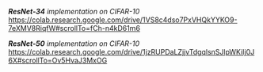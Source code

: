 _**ResNet-34** implementation on CIFAR-10_
https://colab.research.google.com/drive/1VS8c4dso7PxVHQkYYKO9-7eXMV8RiqfW#scrollTo=fCh-n4kD61m6

_**ResNet-50** implementation on CIFAR-10_
https://colab.research.google.com/drive/1jzRUPDaLZjjvTdgqlsnSJlpWKiIj0J6X#scrollTo=Ov5HvaJ3MxOG
